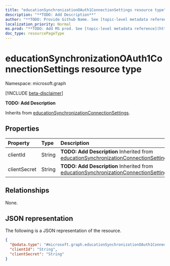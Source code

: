 ```yaml
---
title: "educationSynchronizationOAuth1ConnectionSettings resource type"
description: "**TODO: Add Description**"
author: "**TODO: Provide Github Name. See [topic-level metadata reference](https://msgo.azurewebsites.net/add/document/guidelines/metadata.html#topic-level-metadata)**"
localization_priority: Normal
ms.prod: "**TODO: Add MS prod. See [topic-level metadata reference](https://msgo.azurewebsites.net/add/document/guidelines/metadata.html#topic-level-metadata)**"
doc_type: resourcePageType
---
```


# educationSynchronizationOAuth1ConnectionSettings resource type

Namespace: microsoft.graph

[!INCLUDE [beta-disclaimer](../../includes/beta-disclaimer.md)]

**TODO: Add Description**


Inherits from [educationSynchronizationConnectionSettings](../resources/educationsynchronizationconnectionsettings.md).

## Properties
|Property|Type|Description|
|:---|:---|:---|
|clientId|String|**TODO: Add Description** Inherited from [educationSynchronizationConnectionSettings](../resources/educationsynchronizationconnectionsettings.md).|
|clientSecret|String|**TODO: Add Description** Inherited from [educationSynchronizationConnectionSettings](../resources/educationsynchronizationconnectionsettings.md).|

## Relationships
None.

## JSON representation
The following is a JSON representation of the resource.
<!-- {
  "blockType": "resource",
  "@odata.type": "microsoft.graph.educationSynchronizationOAuth1ConnectionSettings"
}
-->
``` json
{
  "@odata.type": "#microsoft.graph.educationSynchronizationOAuth1ConnectionSettings",
  "clientId": "String",
  "clientSecret": "String"
}
```

